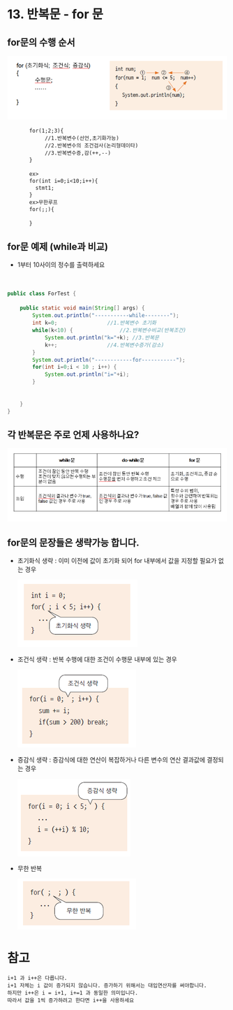 # 13. 반복문 - for 문

## for문의 수행 순서

![for](./image/for.png)


	    
	       	       
	       for(1;2;3){
		       	//1.반복변수(선언,초기화가능)
		       	//2.반복변수의 조건검사(논리형데이타)
		       	//3.반복변수증,감(++,--)
	       }
	       
	       ex>
	       for(int i=0;i<10;i++){
	       	 stmt1;
	       }
	       ex>무한루프
	       for(;;){
	       	
	       }
	

## for문 예제 (while과 비교)

- 1부터 10사이의 정수를 출력하세요

```java


public class ForTest {

	public static void main(String[] args) {
		System.out.println("-----------while--------");
		int k=0;				//1.반복변수 초기화
		while(k<10) {				//2.반복변수비교(반복조건)
			System.out.println("k="+k);	//3.반복문
			k++;				//4.반복변수증가(감소)
		}	
		System.out.println("------------for-----------");
		for(int i=0;i < 10 ; i++) {
			System.out.println("i="+i);
		}


	}
}

```

## 각 반복문은 주로 언제 사용하나요?

![loop](./image/loop.png)


## for문의 문장들은 생략가능 합니다.

- 초기화식 생략 : 이미 이전에 값이 초기화 되어 for 내부에서 값을 지정할 필요가 없는 경우

   ![for1](./image/for1.PNG)

- 조건식 생략 : 반복 수행에 대한 조건이 수행문 내부에 있는 경우
   
   ![for2](./image/for2.PNG)

- 증감식 생략 : 증감식에 대한 연산이 복잡하거나 다른 변수의 연산 결과값에 결정되는 경우
   
   ![for3](./image/for3.PNG)

- 무한 반복

   ![for4](./image/for4.PNG)


# 참고

    i+1 과 i++은 다릅니다.
    i+1 자체는 i 값이 증가되지 않습니다. 증가하기 위해서는 대입연산자를 써야합니다.
    하지만 i++은 i = i+1, i+=1 과 동일한 의미입니다.
    따라서 값을 1씩 증가하려고 한다면 i++을 사용하세요


